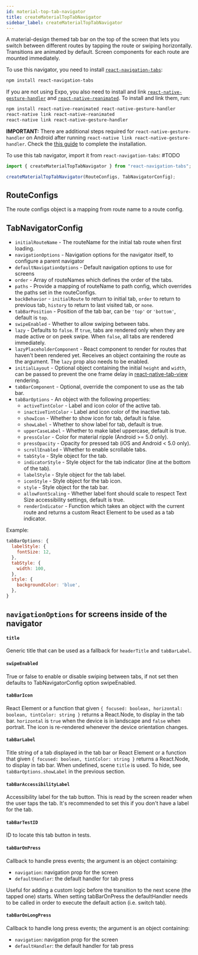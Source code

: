 ```yaml
---
id: material-top-tab-navigator
title: createMaterialTopTabNavigator
sidebar_label: createMaterialTopTabNavigator
---
```


A material-design themed tab bar on the top of the screen that lets you switch between different routes by tapping the route or swiping horizontally. Transitions are animated by default. Screen components for each route are mounted immediately.

To use this navigator, you need to install [`react-navigation-tabs`](https://github.com/react-navigation/react-navigation-tabs):

```sh
npm install react-navigation-tabs
```

If you are not using Expo, you also need to install and link [`react-native-gesture-handler`](https://github.com/kmagiera/react-native-gesture-handler) and [`react-native-reanimated`](https://github.com/kmagiera/react-native-reanimated). To install and link them, run:

```sh
npm install react-native-reanimated react-native-gesture-handler
react-native link react-native-reanimated
react-native link react-native-gesture-handler
```

**IMPORTANT:** There are additional steps required for `react-native-gesture-handler` on Android after running `react-native link react-native-gesture-handler`. Check the [this guide](https://kmagiera.github.io/react-native-gesture-handler/docs/getting-started.html) to complete the installation.

To use this tab navigator, import it from `react-navigation-tabs`:
#TODO

```js
import { createMaterialTopTabNavigator } from "react-navigation-tabs";

createMaterialTopTabNavigator(RouteConfigs, TabNavigatorConfig);
```

## RouteConfigs

The route configs object is a mapping from route name to a route config.

## TabNavigatorConfig

- `initialRouteName` - The routeName for the initial tab route when first loading.
- `navigationOptions` - Navigation options for the navigator itself, to configure a parent navigator
- `defaultNavigationOptions` - Default navigation options to use for screens
- `order` - Array of routeNames which defines the order of the tabs.
- `paths` - Provide a mapping of routeName to path config, which overrides the paths set in the routeConfigs.
- `backBehavior` - `initialRoute` to return to initial tab, `order` to return to previous tab, `history` to return to last visited tab, or `none`.
- `tabBarPosition` - Position of the tab bar, can be `'top'` or `'bottom'`, default is `top`.
- `swipeEnabled` - Whether to allow swiping between tabs.
- `lazy` - Defaults to `false`. If `true`, tabs are rendered only when they are made active or on peek swipe. When `false`, all tabs are rendered immediately.
- `lazyPlaceholderComponent` - React component to render for routes that haven't been rendered yet. Receives an object containing the route as the argument. The `lazy` prop also needs to be enabled.
- `initialLayout` - Optional object containing the initial `height` and `width`, can be passed to prevent the one frame delay in [react-native-tab-view](https://github.com/react-native-community/react-native-tab-view#avoid-one-frame-delay) rendering.
- `tabBarComponent` - Optional, override the component to use as the tab bar.
- `tabBarOptions` - An object with the following properties:
  - `activeTintColor` - Label and icon color of the active tab.
  - `inactiveTintColor` - Label and icon color of the inactive tab.
  - `showIcon` - Whether to show icon for tab, default is false.
  - `showLabel` - Whether to show label for tab, default is true.
  - `upperCaseLabel` - Whether to make label uppercase, default is true.
  - `pressColor` - Color for material ripple (Android >= 5.0 only).
  - `pressOpacity` - Opacity for pressed tab (iOS and Android < 5.0 only).
  - `scrollEnabled` - Whether to enable scrollable tabs.
  - `tabStyle` - Style object for the tab.
  - `indicatorStyle` - Style object for the tab indicator (line at the bottom of the tab).
  - `labelStyle` - Style object for the tab label.
  - `iconStyle` - Style object for the tab icon.
  - `style` - Style object for the tab bar.
  - `allowFontScaling` - Whether label font should scale to respect Text Size accessibility settings, default is true.
  - `renderIndicator` - Function which takes an object with the current route and returns a custom React Element to be used as a tab indicator.

Example:

```js
tabBarOptions: {
  labelStyle: {
    fontSize: 12,
  },
  tabStyle: {
    width: 100,
  },
  style: {
    backgroundColor: 'blue',
  },
}
```

## `navigationOptions` for screens inside of the navigator

#### `title`

Generic title that can be used as a fallback for `headerTitle` and `tabBarLabel`.

#### `swipeEnabled`

True or false to enable or disable swiping between tabs, if not set then defaults to TabNavigatorConfig option swipeEnabled.

#### `tabBarIcon`

React Element or a function that given `{ focused: boolean, horizontal: boolean, tintColor: string }` returns a React.Node, to display in the tab bar. `horizontal` is `true` when the device is in landscape and `false` when portrait. The icon is re-rendered whenever the device orientation changes.

#### `tabBarLabel`

Title string of a tab displayed in the tab bar or React Element or a function that given `{ focused: boolean, tintColor: string }` returns a React.Node, to display in tab bar. When undefined, scene `title` is used. To hide, see `tabBarOptions.showLabel` in the previous section.

#### `tabBarAccessibilityLabel`

Accessibility label for the tab button. This is read by the screen reader when the user taps the tab. It's recommended to set this if you don't have a label for the tab.

#### `tabBarTestID`

ID to locate this tab button in tests.

#### `tabBarOnPress`

Callback to handle press events; the argument is an object containing:

- `navigation`: navigation prop for the screen
- `defaultHandler`: the default handler for tab press

Useful for adding a custom logic before the transition to the next scene (the
tapped one) starts. When setting tabBarOnPress the defaultHandler needs to be called in order to execute the default action (i.e. switch tab).

#### `tabBarOnLongPress`

Callback to handle long press events; the argument is an object containing:

- `navigation`: navigation prop for the screen
- `defaultHandler`: the default handler for tab press
